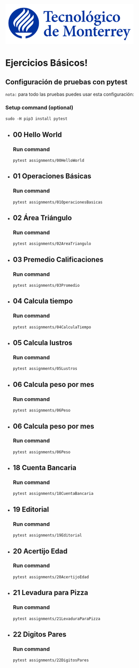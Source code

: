 ![Tec de Monterrey](images/logotecmty.png)
# Ejercicios Básicos!

## Configuración de pruebas con **pytest**

`nota:` para todo las pruebas puedes usar esta configuración:
### Setup command (optional)
```
sudo -H pip3 install pytest
```

- ## 00 Hello World
    ### Run command
    ```
    pytest assignments/00HelloWorld
    ```

- ## 01 Operaciones Básicas
    ### Run command
    ```
    pytest assignments/01OperacionesBasicas
    ```

- ## 02 Área Triángulo
    ### Run command
    ```
    pytest assignments/02AreaTriangulo
    ```

- ## 03 Premedio Calificaciones
    ### Run command
    ```
    pytest assignments/03Promedio
    ```

- ## 04 Calcula tiempo
    ### Run command
    ```
    pytest assignments/04CalculaTiempo
    ```

- ## 05 Calcula lustros
    ### Run command
    ```
    pytest assignments/05Lustros
    ```

- ## 06 Calcula peso por mes
    ### Run command
    ```
    pytest assignments/06Peso
    ```

- ## 06 Calcula peso por mes
    ### Run command
    ```
    pytest assignments/06Peso
    ```

- ## 18 Cuenta Bancaria
    ### Run command
    ```
    pytest assignments/18CuentaBancaria
    ```

- ## 19 Editorial
    ### Run command
    ```
    pytest assignments/19Editorial
    ```

- ## 20 Acertijo Edad
    ### Run command
    ```
    pytest assignments/20AcertijoEdad
    ```

- ## 21 Levadura para Pizza
    ### Run command
    ```
    pytest assignments/21LevaduraParaPizza
    ```

- ## 22 Digitos Pares
    ### Run command
    ```
    pytest assignments/22DigitosPares
    ```
